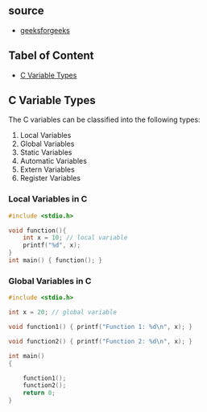 ## source 
- [geeksforgeeks](https://www.geeksforgeeks.org/variables-in-c/?ref=lbp)

## Tabel of Content
- [C Variable Types](#c-variable-types)


## C Variable Types
The C variables can be classified into the following types:
1. Local Variables
2. Global Variables
3. Static Variables
4. Automatic Variables
5. Extern Variables
6. Register Variables


###  Local Variables in C
```c
#include <stdio.h>

void function(){
    int x = 10; // local variable
    printf("%d", x);
}
int main() { function(); }
```

###  Global  Variables in C
```c
#include <stdio.h>

int x = 20; // global variable

void function1() { printf("Function 1: %d\n", x); }

void function2() { printf("Function 2: %d\n", x); }

int main()
{

    function1();
    function2();
    return 0;
}
```